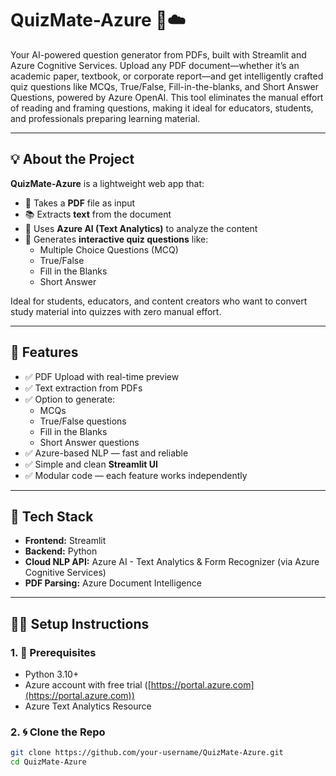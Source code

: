 # QuizMate-Azure 🧠☁️  
Your AI-powered question generator from PDFs, built with Streamlit and Azure Cognitive Services. Upload any PDF document—whether it’s an academic paper, textbook, or corporate report—and get intelligently crafted quiz questions like MCQs, True/False, Fill-in-the-blanks, and Short Answer Questions, powered by Azure OpenAI. This tool eliminates the manual effort of reading and framing questions, making it ideal for educators, students, and professionals preparing learning material.

---

## 💡 About the Project

**QuizMate-Azure** is a lightweight web app that:
- 📄 Takes a **PDF** file as input
- 📚 Extracts **text** from the document
- 🤖 Uses **Azure AI (Text Analytics)** to analyze the content
- 📝 Generates **interactive quiz questions** like:
  - Multiple Choice Questions (MCQ)
  - True/False
  - Fill in the Blanks
  - Short Answer

Ideal for students, educators, and content creators who want to convert study material into quizzes with zero manual effort.

---

## 🚀 Features

- ✅ PDF Upload with real-time preview
- ✅ Text extraction from PDFs
- ✅ Option to generate:
  - MCQs
  - True/False questions
  - Fill in the Blanks
  - Short Answer questions
- ✅ Azure-based NLP — fast and reliable
- ✅ Simple and clean **Streamlit UI**
- ✅ Modular code — each feature works independently

---

## 🧱 Tech Stack

- **Frontend:** Streamlit
- **Backend:** Python
- **Cloud NLP API:** Azure AI - Text Analytics & Form Recognizer (via Azure Cognitive Services)
- **PDF Parsing:** Azure Document Intelligence

---

## 🧑‍💻 Setup Instructions

### 1. 🔧 Prerequisites

- Python 3.10+
- Azure account with free trial ([https://portal.azure.com](https://portal.azure.com))
- Azure Text Analytics Resource

### 2. 🌀 Clone the Repo

```bash
git clone https://github.com/your-username/QuizMate-Azure.git
cd QuizMate-Azure

